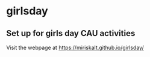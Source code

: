 # girlsday

## Set up for girls day CAU activities
Visit the webpage at https://miriskalt.github.io/girlsday/
